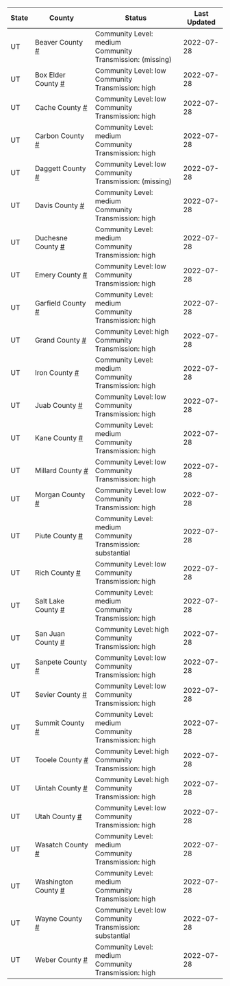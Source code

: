 State | County | Status | Last Updated
--- | --- | --- | --- 
UT | Beaver County <a href="#beaver_county">#</a> | <a name="beaver_county"></a>Community Level: medium<br/>Community Transmission: (missing) | 2022-07-28
UT | Box Elder County <a href="#box_elder_county">#</a> | <a name="box_elder_county"></a>Community Level: low<br/>Community Transmission: high | 2022-07-28
UT | Cache County <a href="#cache_county">#</a> | <a name="cache_county"></a>Community Level: low<br/>Community Transmission: high | 2022-07-28
UT | Carbon County <a href="#carbon_county">#</a> | <a name="carbon_county"></a>Community Level: medium<br/>Community Transmission: high | 2022-07-28
UT | Daggett County <a href="#daggett_county">#</a> | <a name="daggett_county"></a>Community Level: low<br/>Community Transmission: (missing) | 2022-07-28
UT | Davis County <a href="#davis_county">#</a> | <a name="davis_county"></a>Community Level: medium<br/>Community Transmission: high | 2022-07-28
UT | Duchesne County <a href="#duchesne_county">#</a> | <a name="duchesne_county"></a>Community Level: medium<br/>Community Transmission: high | 2022-07-28
UT | Emery County <a href="#emery_county">#</a> | <a name="emery_county"></a>Community Level: low<br/>Community Transmission: high | 2022-07-28
UT | Garfield County <a href="#garfield_county">#</a> | <a name="garfield_county"></a>Community Level: medium<br/>Community Transmission: high | 2022-07-28
UT | Grand County <a href="#grand_county">#</a> | <a name="grand_county"></a>Community Level: high<br/>Community Transmission: high | 2022-07-28
UT | Iron County <a href="#iron_county">#</a> | <a name="iron_county"></a>Community Level: medium<br/>Community Transmission: high | 2022-07-28
UT | Juab County <a href="#juab_county">#</a> | <a name="juab_county"></a>Community Level: low<br/>Community Transmission: high | 2022-07-28
UT | Kane County <a href="#kane_county">#</a> | <a name="kane_county"></a>Community Level: medium<br/>Community Transmission: high | 2022-07-28
UT | Millard County <a href="#millard_county">#</a> | <a name="millard_county"></a>Community Level: low<br/>Community Transmission: high | 2022-07-28
UT | Morgan County <a href="#morgan_county">#</a> | <a name="morgan_county"></a>Community Level: low<br/>Community Transmission: high | 2022-07-28
UT | Piute County <a href="#piute_county">#</a> | <a name="piute_county"></a>Community Level: medium<br/>Community Transmission: substantial | 2022-07-28
UT | Rich County <a href="#rich_county">#</a> | <a name="rich_county"></a>Community Level: low<br/>Community Transmission: high | 2022-07-28
UT | Salt Lake County <a href="#salt_lake_county">#</a> | <a name="salt_lake_county"></a>Community Level: medium<br/>Community Transmission: high | 2022-07-28
UT | San Juan County <a href="#san_juan_county">#</a> | <a name="san_juan_county"></a>Community Level: high<br/>Community Transmission: high | 2022-07-28
UT | Sanpete County <a href="#sanpete_county">#</a> | <a name="sanpete_county"></a>Community Level: low<br/>Community Transmission: high | 2022-07-28
UT | Sevier County <a href="#sevier_county">#</a> | <a name="sevier_county"></a>Community Level: low<br/>Community Transmission: high | 2022-07-28
UT | Summit County <a href="#summit_county">#</a> | <a name="summit_county"></a>Community Level: medium<br/>Community Transmission: high | 2022-07-28
UT | Tooele County <a href="#tooele_county">#</a> | <a name="tooele_county"></a>Community Level: high<br/>Community Transmission: high | 2022-07-28
UT | Uintah County <a href="#uintah_county">#</a> | <a name="uintah_county"></a>Community Level: high<br/>Community Transmission: high | 2022-07-28
UT | Utah County <a href="#utah_county">#</a> | <a name="utah_county"></a>Community Level: low<br/>Community Transmission: high | 2022-07-28
UT | Wasatch County <a href="#wasatch_county">#</a> | <a name="wasatch_county"></a>Community Level: medium<br/>Community Transmission: high | 2022-07-28
UT | Washington County <a href="#washington_county">#</a> | <a name="washington_county"></a>Community Level: medium<br/>Community Transmission: high | 2022-07-28
UT | Wayne County <a href="#wayne_county">#</a> | <a name="wayne_county"></a>Community Level: low<br/>Community Transmission: substantial | 2022-07-28
UT | Weber County <a href="#weber_county">#</a> | <a name="weber_county"></a>Community Level: medium<br/>Community Transmission: high | 2022-07-28
